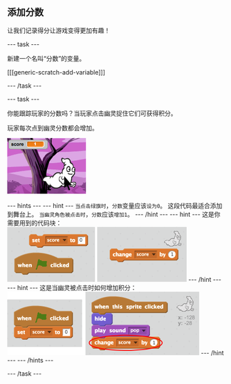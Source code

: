 ## 添加分数

让我们记录得分让游戏变得更加有趣！

\--- task \---

新建一个名叫“分数”的变量。

[[[generic-scratch-add-variable]]]

\--- /task \---

\--- task \---

你能跟踪玩家的分数吗？当玩家点击幽灵捉住它们可获得积分。

玩家每次点到幽灵分数都会增加。

![增加分数](images/ghost-score-test.png)

\--- hints \--- \--- hint \--- `当点击绿旗时`，`分数`变量应该`设为0`。 这段代码最适合添加到舞台上。 `当幽灵角色被点击时`，`分数`应该`增加1`。 \--- /hint \--- \--- hint \--- 这是你需要用到的代码块： ![screenshot](images/ghost-score-blocks.png) \--- /hint \--- \--- hint \--- 这是当幽灵被点击时如何增加积分： ![screenshot](images/ghost-score-code.png) \--- /hint \--- \--- /hints \---

\--- /task \---